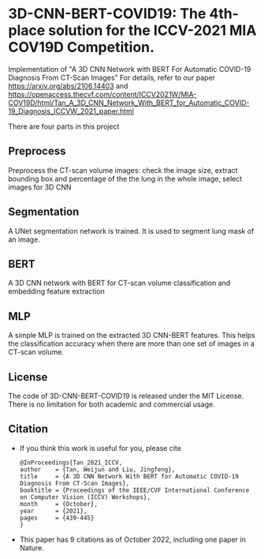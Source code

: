 # 3D-CNN-BERT-COVID19: The 4th-place solution for the ICCV-2021 MIA COV19D Competition. 
Implementation of "A 3D CNN Network with BERT For Automatic COVID-19 Diagnosis From CT-Scan Images"
For details, refer to our paper https://arxiv.org/abs/2106.14403 and https://openaccess.thecvf.com/content/ICCV2021W/MIA-COV19D/html/Tan_A_3D_CNN_Network_With_BERT_for_Automatic_COVID-19_Diagnosis_ICCVW_2021_paper.html


There are four parts in this project
## Preprocess
Preprocess the CT-scan volume images: check the image size, extract bounding box and percentage of the the lung in the whole image, select images for 3D CNN

## Segmentation
A UNet segmentation network is trained. It is used to segment lung mask of an image. 

## BERT
A 3D CNN network with BERT for CT-scan volume classification and embedding feature extraction 

## MLP
A simple MLP is trained on the extracted 3D CNN-BERT features. This helps the classification accuracy when there are more than one set of images in a CT-scan volume.  



## License
The code of 3D-CNN-BERT-COVID19 is released under the MIT License. There is no limitation for both academic and commercial usage.

## Citation 

- If you think this work is useful for you, please cite 
 
      @InProceedings{Tan_2021_ICCV,
      author    = {Tan, Weijun and Liu, Jingfeng},
      title     = {A 3D CNN Network With BERT for Automatic COVID-19 Diagnosis From CT-Scan Images},
      booktitle = {Proceedings of the IEEE/CVF International Conference on Computer Vision (ICCV) Workshops},
      month     = {October},
      year      = {2021},
      pages     = {439-445}
      }
   
- This paper has 9 citations as of October 2022, including one paper in Nature.  
